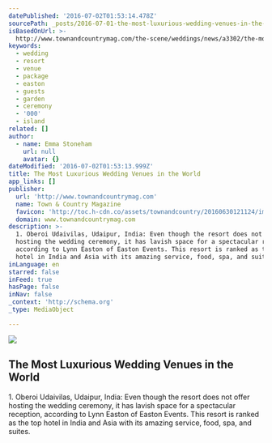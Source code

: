 ```yaml
---
datePublished: '2016-07-02T01:53:14.478Z'
sourcePath: _posts/2016-07-01-the-most-luxurious-wedding-venues-in-the-world.md
isBasedOnUrl: >-
  http://www.townandcountrymag.com/the-scene/weddings/news/a3302/the-most-luxurious-wedding-venues-in-the-world/
keywords:
  - wedding
  - resort
  - venue
  - package
  - easton
  - guests
  - garden
  - ceremony
  - '000'
  - island
related: []
author:
  - name: Emma Stoneham
    url: null
    avatar: {}
dateModified: '2016-07-02T01:53:13.999Z'
title: The Most Luxurious Wedding Venues in the World
app_links: []
publisher:
  url: 'http://www.townandcountrymag.com'
  name: Town & Country Magazine
  favicon: 'http://toc.h-cdn.co/assets/townandcountry/20160630121124/images/favicon.ico'
  domain: www.townandcountrymag.com
description: >-
  1. Oberoi Udaivilas, Udaipur, India: Even though the resort does not offer
  hosting the wedding ceremony, it has lavish space for a spectacular reception,
  according to Lynn Easton of Easton Events. This resort is ranked as the top
  hotel in India and Asia with its amazing service, food, spa, and suites.
inLanguage: en
starred: false
inFeed: true
hasPage: false
inNav: false
_context: 'http://schema.org'
_type: MediaObject

---
```

<article style=""><img src="https://imgflo.herokuapp.com/graph/vahj1ThiexotieMo/41d9b7f859a01e3cea191f0b1a080f65/noop.jpg?input=http%3A%2F%2Ftoc.h-cdn.co%2Fassets%2F15%2F25%2F1600x800%2Flandscape-1434397346-4.jpg" /><h1>The Most Luxurious Wedding Venues in the World</h1><p>1. Oberoi Udaivilas, Udaipur, India: Even though the resort does not offer hosting the wedding ceremony, it has lavish space for a spectacular reception, according to Lynn Easton of Easton Events. This resort is ranked as the top hotel in India and Asia with its amazing service, food, spa, and suites.</p></article>